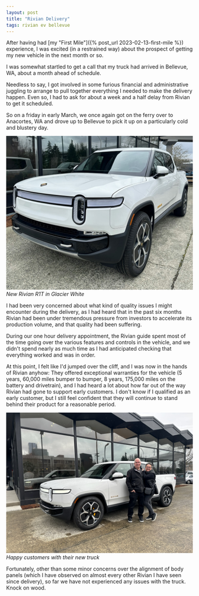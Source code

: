 ```yaml
---
layout: post
title: "Rivian Delivery"
tags: rivian ev bellevue
---
```


After having had [my "First Mile"]({% post_url 2023-02-13-first-mile %})
experience, I was excited (in a restrained way) about the prospect
of getting my new vehicle in the next month or so.

I was somewhat startled to get a call that my truck had arrived in
Bellevue, WA, about a month ahead of schedule.

Needless to say, I got involved in some furious financial and administrative
juggling to arrange to pull together everything I needed to make the delivery
happen. Even so, I had to ask for about a week and a half delay from Rivian
to get it scheduled.

So on a friday in early March, we once again got on the ferry over to
Anacortes, WA and drove up to Bellevue to pick it up on a particularly
cold and blustery day.

![Fresh](/assets/img/rivian/Rivian100.jpg)
*New Rivian R1T in Glacier White*

I had been very concerned about what kind of quality issues I might
encounter during the delivery, as I had heard that in the past six months
Rivian had been under tremendous pressure from investors to accelerate
its production volume, and that quality had been suffering.

During our one hour delivery appointment, the Rivian guide spent most of the
time going over the various features and controls in the vehicle, and we
didn't spend nearly as much time as I had anticipated checking that everything
worked and was in order.

At this point, I felt like I'd jumped over the cliff, and I was now in the
hands of Rivian anyhow: They offered exceptional warranties for the vehicle
(5 years, 60,000 miles bumper to bumper, 8 years, 175,000 miles
on the battery and drivetrain), and I had heard a lot about how far out
of the way Rivian had gone to support early customers. I don't know if
I qualified as an early customer, but I still feel confident that
they will continue to stand behind their product for a reasonable period.

![HappyCustomers](/assets/img/rivian/Rivian101.jpg)
*Happy customers with their new truck*

Fortunately, other than some minor concerns over the alignment of body panels
(which I have observed on almost every other Rivian I have seen since delivery),
so far we have not experienced any issues with the truck. Knock on wood.

